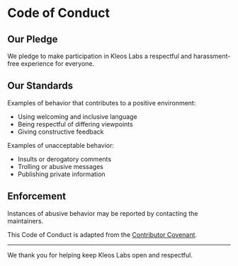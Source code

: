 # Code of Conduct

## Our Pledge

We pledge to make participation in Kleos Labs a respectful and harassment-free experience for everyone.

## Our Standards

Examples of behavior that contributes to a positive environment:
- Using welcoming and inclusive language
- Being respectful of differing viewpoints
- Giving constructive feedback

Examples of unacceptable behavior:
- Insults or derogatory comments
- Trolling or abusive messages
- Publishing private information

## Enforcement

Instances of abusive behavior may be reported by contacting the maintainers.

This Code of Conduct is adapted from the [Contributor Covenant](https://www.contributor-covenant.org/).

---

We thank you for helping keep Kleos Labs open and respectful.
